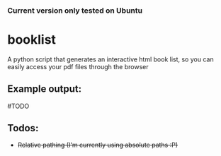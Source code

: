 ### Current version only tested on Ubuntu

# booklist
A python script that generates an interactive html book list, so you can easily access your pdf files through the browser

## Example output: 
#TODO

## Todos:
- ~~Relative pathing (I'm currently using absolute paths :P)~~
